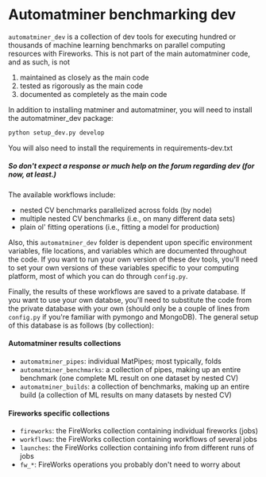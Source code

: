 # Automatminer benchmarking dev

`automatminer_dev` is a collection of dev tools for executing hundred or thousands of machine
learning benchmarks on parallel computing resources with Fireworks. This is not
part of the main automatminer code, and as such, is not
   1. maintained as closely as the main code
   2. tested as rigorously as the main code
   3. documented as completely as the main code

In addition to installing matminer and automatminer, you will need to install
the automatminer_dev package:
```bash
python setup_dev.py develop
```
You will also need to install the requirements in requirements-dev.txt

##### So don't expect a response or much help on the forum regarding dev (for now, at least.)
   
The available workflows include:
* nested CV benchmarks parallelized across folds (by node)
* multiple nested CV benchmarks (i.e., on many different data sets)
* plain ol' fitting operations (i.e., fitting a model for production)
   
Also, this `automatminer_dev` folder is dependent upon specific environment variables, file
locations, and variables which are documented throughout the code. If you want
to run your own version of these dev tools, you'll need to set your own versions
of these variables specific to your computing platform, most of which you can
do through `config.py`.  

Finally, the results of these workflows are saved to a private database. If you
want to use your own databse, you'll need to substitute the code from the 
private database with your own (should only be a couple of lines from
`config.py` if you're familiar with pymongo and MongoDB). The general setup
of this database is as follows (by collection):

#### Automatminer results collections
- `automatminer_pipes`: individual MatPipes; most typically, folds
- `automatminer_benchmarks`: a collection of pipes, making up an entire benchmark (one complete ML result on one dataset by nested CV)
- `automatminer_builds`: a collection of benchmarks, making up an entire build (a collection of ML results on many datasets by nested CV)

#### Fireworks specific collections
- `fireworks`: the FireWorks collection containing individual fireworks (jobs)
- `workflows`: the FireWorks collection containing workflows of several jobs
- `launches`: the FireWorks collection containing info from different runs of jobs
- `fw_*`: FireWorks operations you probably don't need to worry about



